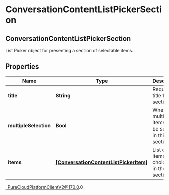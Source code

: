 # ConversationContentListPickerSection

## ConversationContentListPickerSection
List Picker object for presenting a section of selectable items.

## Properties

|Name | Type | Description | Notes|
|------------ | ------------- | ------------- | -------------|
| **title** | **String** | Required title for the section. | [optional] |
| **multipleSelection** | **Bool** | Whether multiple items can be selected in this section. | [optional] |
| **items** | [**[ConversationContentListPickerItem]**]([ConversationContentListPickerItem]) | List of items to choice from in the section | [optional] |



_PureCloudPlatformClientV2@170.0.0_
